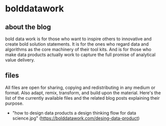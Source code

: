 # bolddatawork

## about the blog

bold data work is for those who want to inspire others to innovative and create bold solution statements. It is for the ones who regard data and algorithms as the core machinery of their tool kits. And is for those who make data products actually work to capture the full promise of analytical value delivery.

## files

All files are open for sharing, copying and redistributing in any medium or format. Also adapt, remix, transform, and build upon the material. Here's the list of the currently available files and the related blog posts explaining their purpose.

* "how to design data products a design thinking flow for data science.jpg" (https://bolddatawork.com/desing-data-product)
